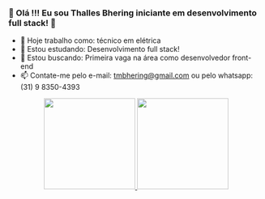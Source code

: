 ### 🌱 Olá !!! Eu sou Thalles Bhering iniciante em desenvolvimento full stack! 👋

- 🔭 Hoje trabalho como: técnico em elétrica
- 🌱 Estou estudando: Desenvolvimento full stack!
- 🤔 Estou buscando: Primeira vaga na área como desenvolvedor front-end
- 📫 Contate-me pelo e-mail: tmbhering@gmail.com ou pelo whatsapp: (31) 9 8350-4393


<div align="center">
  <a href="https://github.com/Tbhering">
  <img height="180em" src="https://github-readme-stats.vercel.app/api?username=Tbhering&show_icons=true&theme=gruvbox&include_all_commits=true&count_private=true"/>
  <img height="180em" src="https://github-readme-stats.vercel.app/api/top-langs/?username=Tbhering&layout=compact&langs_count=7&theme=gruvbox"/>
</div>
